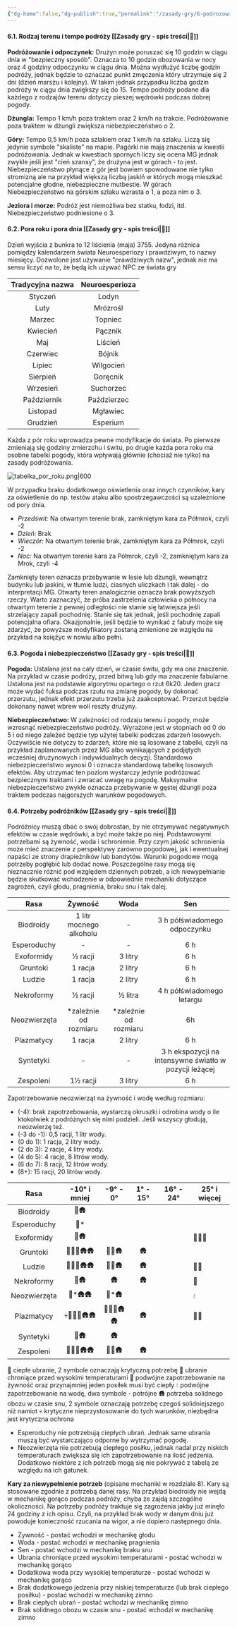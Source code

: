 ```yaml
---
{"dg-home":false,"dg-publish":true,"permalink":"/zasady-gry/6-podrozowanie-i-pogoda/","dgPassFrontmatter":true}
---
```


#### 6.1. Rodzaj terenu i tempo podróży [[Zasady gry - spis treści\|📑]]

**Podróżowanie i odpoczynek:** Drużyn może poruszać się 10 godzin w ciągu dnia w "bezpieczny sposób". Oznacza to 10 godzin obozowania w nocy oraz 4 godziny odpoczynku w ciągu dnia. Można wydłużyć liczbę godzin podróży, jednak będzie to oznaczać punkt zmęczenia który utrzymuje się 2 dni (dzień marszu i kolejny). W takim jednak przypadku liczba godzin podróży w ciągu dnia zwiększy się do 15. Tempo podróży podane dla każdego z rodzajów terenu dotyczy pieszej wędrówki podczas dobrej pogody.

**Dżungla:** Tempo 1 km/h poza traktem oraz 2 km/h na trakcie. Podróżowanie poza traktem w dżungli zwiększa niebezpieczeństwo o 2. 

**Góry:** Tempo 0,5 km/h poza szlakiem oraz 1 km/h na szlaku. Liczą się jedynie symbole "skaliste" na mapie. Pagórki nie mają znaczenia w kwestii podróżowania. Jednak w kwestiach spornych liczy się ocena MG jednak zwykle jeśli jest "cień szansy", że drużyna jest w górach - to jest. Niebezpieczeństwo płynące z gór jest bowiem spowodowane nie tylko stromizną ale na przykład większą liczbą jaskiń w których mogą mieszkać potencjalne głodne, niebezpieczne mutbestie. W górach Niebezpieczeństwo na górskim szlaku wzrasta o 1, a poza nim o 3. 

**Jeziora i morze:** Podróż jest niemożliwa bez statku, łodzi, itd. Niebezpieczeństwo podniesione o 3. 

#### 6.2. Pora roku i pora dnia [[Zasady gry - spis treści\|📑]]

 Dzień wyjścia z bunkra to 12 liścienia (maja) 3755. Jedyna różnica pomiędzy kalendarzem świata Neuroesperiozy i prawdziwym, to nazwy miesięcy. Dozwolone jest używanie "prawdziwych nazw", jednak nie ma sensu liczyć na to, że będą ich używać NPC ze świata gry

| Tradycyjna nazwa | Neuroesperioza |
| :--------------: | :------------: |
|     Styczeń      |     Lodyn      |
|       Luty       |    Mrózrośl    |
|      Marzec      |    Topniec     |
|     Kwiecień     |    Pącznik     |
|       Maj        |    Liścień     |
|     Czerwiec     |     Bójnik     |
|      Lipiec      |   Wilgocień    |
|     Sierpień     |    Goręcnik    |
|     Wrzesień     |   Suchorzec    |
|   Październik    |  Paździerzec   |
|     Listopad     |    Mgławiec    |
|     Grudzień     |    Esperium    |

Każda z pór roku wprowadza pewne modyfikacje do świata. Po pierwsze zmieniają się godziny zmierzchu i świtu, po drugie każda pora roku ma osobne tabelki pogody, która wpływają głównie (chociaż nie tylko) na zasady podróżowania.

![tabelka_por_roku.png|600](/img/user/Vault/Grafiki/Zasady%20gry/tabelka_por_roku.png)

W przypadku braku dodatkowego oświetlenia oraz innych czynników, kary za oświetlenie do np. testów ataku albo spostrzegawczości są uzależnione od pory dnia.
* *Przedświt:* Na otwartym terenie brak, zamkniętym kara za Półmrok, czyli -2 
* *Dzień:* Brak
* *Wieczór:* Na otwartym terenie brak, zamkniętym kara za Półmrok, czyli -2
* *Noc:* Na otwartym terenie kara za Półmrok, czyli -2, zamkniętym kara za Mrok, czyli -4

Zamknięty teren oznacza przebywanie w lesie lub dżungli, wewnątrz budynku lub jaskini, w tłumie ludzi, ciasnych uliczkach i tak dalej - do interpretacji MG. Otwarty teren analogicznie oznacza brak powyższych rzeczy. Warto zaznaczyć, że próba zastrzelenia człowieka o północy na otwartym terenie z pewnej odległości nie stanie się łatwiejsza jeśli strzelający zapali pochodnię. Stanie się tak jednak, jeśli pochodnię zapali potencjalna ofiara. Okazjonalnie, jeśli będzie to wynikać z fabuły może się zdarzyć, że powyższe modyfikatory zostaną zmienione ze względu na przykład na księżyc w nowiu albo pełni.

#### 6.3. Pogoda i niebezpieczeństwo [[Zasady gry - spis treści\|📑]]

**Pogoda:** Ustalana jest na cały dzień, w czasie świtu, gdy ma ona znaczenie. Na przykład w czasie podróży, przed bitwą lub gdy ma znaczenie fabularne. Ustalona jest na podstawie algorytmu opartego o rzut 6k20. Jeden gracz może wydać fuksa podczas rzutu na zmianę pogody, by dokonać przerzutu, jednak efekt przerzutu trzeba już zaakceptować. Przerzut będzie dokonany nawet wbrew woli reszty drużyny.

**Niebezpieczeństwo:** W zależności od rodzaju terenu i pogody, może wzrosnąć niebezpieczeństwo podróży. Wyrażone jest w stopniach od 0 do 5 i od niego zależeć będzie typ użytej tabelki podczas zdarzeń losowych. Oczywiście nie dotyczy to zdarzeń, które nie są losowane z tabelki, czyli na przykład zaplanowanych przez MG albo wynikających z podjętych wcześniej drużynowych i indywidualnych decyzji. Standardowo niebezpieczeństwo wynosi 0 i oznacza standardową tabelkę losowych efektów. Aby utrzymać ten poziom wystarczy jedynie podróżować bezpiecznymi traktami i zwracać uwagę na pogodę. Maksymalne niebezpieczeństwo zwykle oznacza przebywanie w gęstej dżungli poza traktem podczas najgorszych warunków pogodowych.

#### 6.4. Potrzeby podróżników [[Zasady gry - spis treści\|📑]]

Podróżnicy muszą dbać o swój dobrostan, by nie otrzymywać negatywnych efektów w czasie wędrówki, a być może także po niej. Podstawowymi potrzebami są żywność, woda i schronienie. Przy czym jakość schronienia może mieć znaczenie z perspektywy zarówno pogodowej, jak i ewentualnej napaści ze strony drapieżników lub bandytów. Warunki pogodowe mogą potrzeby pogłębić lub dodać nowe. Poszczególne rasy mogą się nieznacznie różnić pod względem dziennych potrzeb, a ich niewypełnianie będzie skutkować wchodzenie w odpowiednie mechaniki dotyczące zagrożeń, czyli głodu, pragnienia, braku snu i tak dalej.

|     Rasa     |         Żywność         |         Woda          |                          Sen                           |
| :----------: | :---------------------: | :-------------------: | :----------------------------------------------------: |
|  Biodroidy   | 1 litr mocnego alkoholu |           -           |              3 h półświadomego odpoczynku              |
| Esperoduchy  |            -            |           -           |                          6 h                           |
|  Exoformidy  |         ½ racji         |        3 litry        |                          6 h                           |
|   Gruntoki   |         1 racja         |        2 litry        |                          6 h                           |
|    Ludzie    |         1 racja         |        2 litry        |                          6 h                           |
|  Nekroformy  |         ½ racji         |        ½ litra        |               4 h półświadomego letargu                |
| Neozwierzęta |  *zależnie od rozmiaru  | *zależnie od rozmiaru |                           6h                           |
|  Plazmatycy  |         1 racja         |        2 litry        |                          6 h                           |
|  Syntetyki   |            -            |           -           | 3 h ekspozycji na intensywne światło w pozycji leżącej |
|  Zespoleni   |        1½ racji         |        3 litry        |                          6 h                           |

<!--
Floranci: Żywność: ¼ racji, w warunkach bez światła - 1 racja, Woda: 3 litry, Sen: -
Ludzie z cieniem: Żywność: 1 racja, Woda: 2 litry, Sen: 6 h
Ludzie z kontynentu: Żywność: 1 racja, Woda: 2 litry, Sen: 6 h
Mimetycy: Żywność: 1 racja, 2 racje podczas regeneracji mocy, Woda: 2 litry, Sen: 6 h
-->

Zapotrzebowanie neozwierząt na żywność i wodę według rozmiaru:
 * (-4): brak zapotrzebowania, wystarczą okruszki i odrobina wody o ile ktokolwiek z podróżnych się nimi podzieli. Jeśli wszyscy głodują, neozwierzę też.
 * (-3 do -1): 0,5 racji, 1 litr wody.
 * (0 do 1): 1 racja, 2 litry wody.
 * (2 do 3): 2 racje, 4 litry wody.
 * (4 do 5): 4 racje, 8 litrów wody.
 * (6 do 7): 8 racji, 12 litrów wody.
 * (8+): 15 racji, 20 litrów wody.

|     Rasa     | -10° i mniej |  -9° - 0°  | 1° - 15° | 16° - 24° | 25° i więcej |
| :----------: | :----------: | :--------: | :------: | --------- | ------------ |
|  Biodroidy   |     🧥🛖     |            |          |           |              |
| Esperoduchy  |     🧥*      |            |          |           |              |
|  Exoformidy  |     🧥🛖     |            |          |           | 👒💧💧       |
|   Gruntoki   |  🍖🧥🧥🛖🛖  |   🍖🧥🛖   |    🛖    |           |              |
|    Ludzie    |  🍖🧥🧥🛖🛖  |   🍖🧥🛖   |    🛖    |           | 👒💧         |
|  Nekroformy  |     🧥🛖     |     🛖     |    🛖    |           | 👒           |
| Neozwierzęta |   🍖*🛖🛖    |   🍖*🛖    |          |           | 💧           |
|  Plazmatycy  | 💀🍖🧥🧥🛖🛖 | 🍖🧥🧥🛖🛖 |    🛖    |           | 👒💧         |
|  Syntetyki   |     🧥🛖     |     🛖     |          |           |              |
|  Zespoleni   |  🍖🧥🧥🛖🛖  |   🍖🧥🛖   |    🛖    |           |              |

<!--
Floranci: 25+ nie muszą jeść, 0 🍖🧥🛖, -10 🍖🧥🧥🛖🛖
Ludzie z kontynentu: jak ludzie
Mimetycy: jak ludzie ale w czasie regeneracji podwójna ilość jedzenia
Ludzie z cieniem: jak ludzie
-->

🧥 ciepłe ubranie, 2 symbole oznaczają krytyczną potrzebę
👒 ubranie chroniące przed wysokimi temperaturami
🍖 podwójne zapotrzebowanie na żywność oraz przynajmniej jeden posiłek musi być ciepły
💧 podwójne zapotrzebowanie na wodę, dwa symbole - potrójne
🛖 potrzeba solidnego obozu w czasie snu, 2 symbole oznaczają potrzebę czegoś solidniejszego niż namiot
💀 krytyczne nieprzystosowanie do tych warunków, niezbędna jest krytyczna ochrona

* Esperoduchy nie potrzebują ciepłych ubrań. Jednak same ubrania muszą być wystarczająco odporne by wytrzymać pogodę.
* Neozwierzęta nie potrzebują ciepłego posiłku, jednak nadal przy niskich temperaturach zwiększa się ich zapotrzebowanie na ilość jedzenia. Dodatkowo niektóre z ich potrzeb mogą się nie pokrywać z tabelą ze względu na ich gatunek.

**Kary za niewypełnienie potrzeb** (opisane mechaniki w rozdziale 8). Kary są stosowane zgodnie z potrzebą danej rasy. Na przykład biodroidy nie wejdą w mechanikę gorąco podczas podróży, chyba że zajdą szczególne okoliczności. Na potrzeby podróży traktuje się zagrożenia jakby już minęło 24 godziny z ich opisu. Czyli, na przykład brak wody w danym dniu już powoduje konieczność rzucania na wigor, a nie dopiero następnego dnia.
* Żywność - postać wchodzi w mechanikę głodu
* Woda - postać wchodzi w mechanikę pragnienia
* Sen - postać wchodzi w mechanikę braku snu
* Ubrania chroniące przed wysokimi temperaturami - postać wchodzi w mechanikę gorąco
* Dodatkowa woda przy wysokiej temperaturze - postać wchodzi w mechanikę gorąco
* Brak dodatkowego jedzenia przy niskiej temperaturze (lub brak ciepłego posiłku) - postać wchodzi w mechanikę zimno
* Brak ciepłych ubrań - postać wchodzi w mechanikę zimno
* Brak solidnego obozu w czasie snu - postać wchodzi w mechanikę zimno